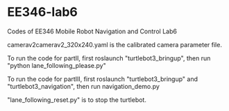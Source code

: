 # EE346-lab6
Codes of EE346 Mobile Robot Navigation and Control Lab6

camerav2camerav2_320x240.yaml is the calibrated camera parameter file.

To run the code for partII, first roslaunch "turtlebot3_bringup", then run "python lane_following_please.py"

To run the code for partIII, first roslaunch "turtlebot3_bringup" and "turtlebot3_navigation", then run navigation_demo.py

"lane_following_reset.py" is to stop the turtlebot.
